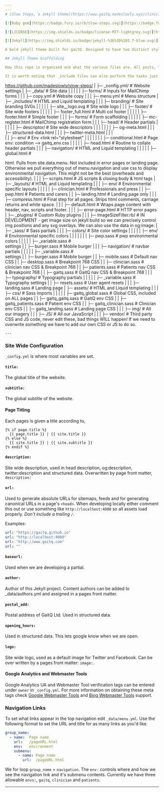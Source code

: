 ```yaml
---
---
# [Slow Steps, a Jekyll theme](https://www.gaitq.madeslowly.xyz/clinician/about/)

[![Ruby gem](https://badge.fury.io/rb/slow-steps.svg)](https://badge.fury.io/rb/slow-steps)

[![LICENSE](https://img.shields.io/badge/license-MIT-lightgrey.svg)](https://github.com/madeslowly/slow-steps/blob/master/LICENSE)

[![Jekyll](https://img.shields.io/badge/jekyll-%3E%3D%203.7-blue.svg)](https://jekyllrb.com/)

A bold jekyll theme built for gaitQ. Designed to have two distinct styling, depending on current URL.

## Jekyll Theme Scaffolding

How this repo is organised and what the various files are. All posts, layouts, includes, stylesheets, assets, and whatever else is grouped  under the root folder. The compiled Jekyll site outputs to `_site/`, which is never pushed to this repo, see https://www.gaitq.madeslowly.xyz/. General flow starts with a `.md` file in our root. With Front Matter, we declare our layout which points to a structural `.html` file in `_layouts`. From here, the layout file can call in data from our `_config.yml` with `{{ site.variable }}` and from any of our `YAML` files in `_data/file.yml` with `{{ site.data.file.variable }}`. The layout can also pull in other structural html snippets from `_includes` with `{% raw %}{% include relative/path/file.html %}{% endraw %}`.

It is worth noting that _include files can also perform the tasks just described. So, for example, when the `deafult.html` layout is executed (the penultimate step for *all* `.md` files), the `head.html` snippet is called, which in turn calls `og-meta.html`. Based on our sites settings and any relevant Front Matter belonging to the calling file, `og-meta.html` compiles all our `og:meta` tags and passes them to `head.html` which after adding further code, passes on to our default layout where it is placed at the top of our webpages `html`.

```
https://github.com/madeslowly/slow-steps/
|
├─ _config.yml/                   # Website settings
|
├─ _data/                         # Site data
|  |  |
|  |  ├─ forms/                   # Inputs for MailChimp forms
|  |
|  ├─ copy.yml                    # Website copy
|  |
|  ├─ menu.yml                    # Menu structure
|
├─ _includes/                     # HTML and Liquid templating
|  |
|  ├─ branding/                   # Site branding SVGs
|  |  |
|  |  ├─ site__logo.svg           # Site wide logo
|  |
|  ├─ footer/                     # Site wide footers
|  |  |
|  |  ├─ footer_full.html         # Multi col footer
|  |  |
|  |  ├─ footer.html              # Simple footer
|  |
|  ├─ forms/                      # Form scaffolding
|  |  |
|  |  ├─ mc-register.html         # MailChimp registration form
|  |
|  ├─ head/                       # Header partials
|  |  |
|  |  ├─ descriptor/              # Site wide descriptors
|  |  |  |
|  |  |  ├─ og-meta.html
|  |  |  ├─ structured-data.html
|  |  |  ├─ twitter-meta.html
|  |  |    
|  |  ├─ env/                     # Env <link rel="stylesheet"
|  |  |  |
|  |  |  ├─ conditional.html      # Page env: condition --> gaitq_env.css
|  |  |
|  |  ├─ head.html                # Routine to collate header partials
|  |
|  ├─ navigation/                 # HTML and Liquid templating
|  |  |
|  |  ├─ global.html              # <nav> html. Pulls from site.data.menu.  Not included in error pages or landing page. Otherwise we pull everything out of menu.navigation and use css to display environmental navigation. This might not be the best (overheads and accessibility).
|  |
|  ├─ scripts.html                # JS scripts & closing body & html tags
|
├─ _layouts/                      # HTML and Liquid templating
|  |
|  ├─ env/                        # Environmental specific layouts
|  |  |
|  |  ├─ clinician.html           # Professionals and press
|  |  ├─ pwp.html                 # Patients and carers
|  |  ├─ landing.html             # Landing page only
|  |
|  ├─ compress.html               # Final step for all pages. Strips html comments, carriage returns and white space.
|  |
|  ├─ default.html                # Wraps page content with header, nav, scripts and footer.
|  |
|  ├─ error-page.html             # HTTP error pages
|
├─ _plugins/                      # Custom Ruby plugins
|  |
|  ├─ ImageSizeFilter.rb/         # IN DEVELOPMENT - get image size on jekyll build so we can precisely control img positions and any svg overlays. We can also use the data in og:image:
|
├─ _sass/                         # Sass partials
|  |
|  ├─ colors/                     # Site color settings
|  |  |
|  |  ├─ env/                     # Environmental specific colors
|  |  |  |
|  |  |  ├─ pwp.sass              # pwp environmental colors
|  |  |
|  |  ├─ _variable.sass           # <nav> settings
|  |  ├─ burger.sass              # Mobile burger
|  |
|  ├─ navigation/                 # navbar partials
|  |  |
|  |  ├─ _variable.sass           # <nav> settings
|  |  ├─ burger.sass              # Mobile burger
|  |  ├─ mobile.sass              # Default nav CSS
|  |  ├─ desktop.sass             # Breakpoint 768 CSS
|  |  ├─ clinician.sass           # clinician nav CSS & Breakpoint 768
|  |  ├─ patients.sass            # Patients nav CSS & Breakpoint 768
|  |  ├─ gaitq.sass               # GaitQ nav CSS & Breakpoint 768
|  |
|  ├─ typography/                 # Typography partials
|  |  |
|  |  ├─ _variable.sass           # Typography settings
|  |  ├─ resets.sass              # User agent resets
|  |
|  ├─ landing.sass                # Landing page
|
├─ assets/                        # HTML and Liquid templating
|  |
|  ├─ css/                        # Sass imports
|  |  |
|  |  ├─ gaitq_global.sass        # Global CSS, included on ALL pages
|  |  ├─ gaitq_gaitq.sass         # GaitQ env CSS
|  |  ├─ gaitq_patients.sass      # Patient env CSS
|  |  ├─ gaitq_clinician.sass     # Clinician env CSS
|  |  ├─ gaitq_landing.sass       # Landing page CSS
|  |
|  ├─ img/                        # All our imagery
|  |
|  ├─ JS/                         # All our JavaScript
|  |
|  ├─ vendor/                     # Third party CSS and JS code, never edit these, bad things WILL happen! If we need to overwrite something we have to add our own CSS or JS to do so.
```
---
```


### Site Wide Configuration

`_config.yml` is where most variables are set.

#### `title:`

The global title of the website.

#### `subtitle:`

The global subtitle of the website.

#### Page Titling

Each pages is given a title according to,

```Liquid
{% if page.title %}
  {{ page.title }} | {{ site.title }}
{% else %}
  {{ site.title }} | {{ site.subtitle }}
{% endif %}
```

#### `description:`

Site wide description, used in head description, og:description, twitter:description and structured data. Overwritten by page front matter, `description:`

#### `url:`

Used to generate absolute URLs for sitemaps, feeds and for generating canonical URLs in a page's `<head>`. When developing locally either comment this out or use something like `http://localhost:4000` so all assets load properly. *Don't include a trailing `/`*.

Examples:

```yaml
url: "https://gaitq.github.io"
url: "http://localhost:4000"
url: "http://www.gaitq.com"
url: ""
```

#### `baseurl:`

Used when we are developing a partial.

#### `author:`

Author of this Jekyll project. Content authors can be added to _data/authors.yml and assigned in a pages front matter.

#### `postal_add:`

Postal address of GaitQ Ltd. Used in structured data.

#### `opening_hours:`

Used in structured data. This lets google know when we are open.

#### `logo:`

Site wide logo, used as a default image for Twitter and Facebook. Can be over written by a pages front matter: `image:`.

#### Google Analytics and Webmaster Tools

Google Analytics UA and Webmaster Tool verification tags can be entered under `owner` in `_config.yml`. For more information on obtaining these meta tags check [Google Webmaster Tools](http://support.google.com/webmasters/bin/answer.py?hl=en&answer=35179) and [Bing Webmaster Tools](https://ssl.bing.com/webmaster/configure/verify/ownership) support.

### Navigation Links

To set what links appear in the top navigation edit `_data/menu.yml`. Use the following format to set the URL and title for as many links as you'd like.

```yaml
group_name:
  - name:  Page name
    url:   /pageURL.html
    env:   environment
    submenu:
      - name: Page name
        url:  /pageURL.html
```

We for loop  `group_name` = `navigation`. The `env:` controls where and how we see the navigation link and it's submenu contents. Currently we have three allowable `envs:`, `gaitq`, `clinician` and `patients`.

---
